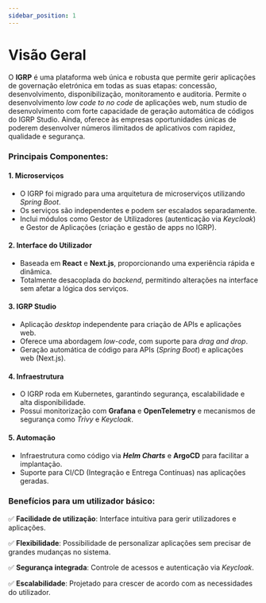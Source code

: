 ```yaml
---
sidebar_position: 1
---
```


# Visão Geral

O **IGRP** é uma plataforma web única e robusta que permite gerir aplicações de governação eletrónica em todas as suas etapas: concessão, 
desenvolvimento, disponibilização, monitoramento e auditoria.
Permite o desenvolvimento _low code to no code_ de aplicações web, num studio de desenvolvimento com forte capacidade de geração automática de códigos do IGRP Studio.
Ainda, oferece às empresas oportunidades únicas de poderem desenvolver números ilimitados de aplicativos com rapidez, qualidade e segurança.

### Principais Componentes:

#### 1. Microserviços

-   O IGRP foi migrado para uma arquitetura de microserviços utilizando _Spring Boot_.
-   Os serviços são independentes e podem ser escalados separadamente.
-   Inclui módulos como Gestor de Utilizadores (autenticação via _Keycloak_) e Gestor de Aplicações (criação e gestão de apps no IGRP).

#### 2. Interface do Utilizador

-   Baseada em **React** e **Next.js**, proporcionando uma experiência rápida e dinâmica.
-   Totalmente desacoplada do _backend_, permitindo alterações na interface sem afetar a lógica dos serviços.

#### 3. IGRP Studio

-   Aplicação _desktop_ independente para criação de APIs e aplicações web.
-   Oferece uma abordagem _low-code_, com suporte para _drag and drop_.
-   Geração automática de código para APIs (_Spring Boot_) e aplicações web (Next.js).

#### 4. Infraestrutura

-   O IGRP roda em Kubernetes, garantindo segurança, escalabilidade e alta disponibilidade.
-   Possui monitorização com **Grafana** e **OpenTelemetry** e mecanismos de segurança como _Trivy_ e _Keycloak_.

#### 5. Automação

-   Infraestrutura como código via **_Helm Charts_** e **ArgoCD** para facilitar a implantação.
-   Suporte para CI/CD (Integração e Entrega Contínuas) nas aplicações geradas.

### Benefícios para um utilizador básico:

✅ **Facilidade de utilização**: Interface intuitiva para gerir utilizadores e aplicações.

✅ **Flexibilidade**: Possibilidade de personalizar aplicações sem precisar de grandes mudanças no sistema.

✅ **Segurança integrada**: Controle de acessos e autenticação via _Keycloak_.

✅ **Escalabilidade**: Projetado para crescer de acordo com as necessidades do utilizador.
    

